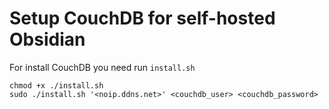 # Setup CouchDB for self-hosted Obsidian

For install CouchDB you need run `install.sh`
```shell
chmod +x ./install.sh
sudo ./install.sh '<noip.ddns.net>' <couchdb_user> <couchdb_password>
```
